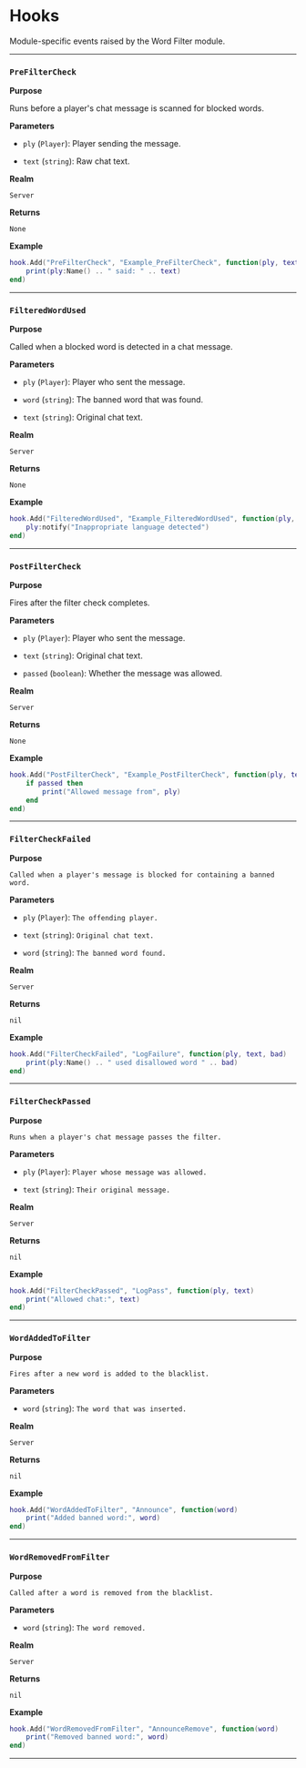 # Hooks

Module-specific events raised by the Word Filter module.

---

### `PreFilterCheck`

**Purpose**

Runs before a player's chat message is scanned for blocked words.

**Parameters**

* `ply` (`Player`): Player sending the message.

* `text` (`string`): Raw chat text.

**Realm**

`Server`

**Returns**

`None`

**Example**

```lua
hook.Add("PreFilterCheck", "Example_PreFilterCheck", function(ply, text)
    print(ply:Name() .. " said: " .. text)
end)
```

---

### `FilteredWordUsed`

**Purpose**

Called when a blocked word is detected in a chat message.

**Parameters**

* `ply` (`Player`): Player who sent the message.

* `word` (`string`): The banned word that was found.

* `text` (`string`): Original chat text.

**Realm**

`Server`

**Returns**

`None`

**Example**

```lua
hook.Add("FilteredWordUsed", "Example_FilteredWordUsed", function(ply, word, text)
    ply:notify("Inappropriate language detected")
end)
```

---

### `PostFilterCheck`

**Purpose**

Fires after the filter check completes.

**Parameters**

* `ply` (`Player`): Player who sent the message.

* `text` (`string`): Original chat text.

* `passed` (`boolean`): Whether the message was allowed.

**Realm**

`Server`

**Returns**

`None`

**Example**

```lua
hook.Add("PostFilterCheck", "Example_PostFilterCheck", function(ply, text, passed)
    if passed then
        print("Allowed message from", ply)
    end
end)
```


---

### `FilterCheckFailed`

**Purpose**

`Called when a player's message is blocked for containing a banned word.`

**Parameters**

* `ply` (`Player`): `The offending player.`

* `text` (`string`): `Original chat text.`

* `word` (`string`): `The banned word found.`

**Realm**

`Server`

**Returns**

`nil`

**Example**

```lua
hook.Add("FilterCheckFailed", "LogFailure", function(ply, text, bad)
    print(ply:Name() .. " used disallowed word " .. bad)
end)
```

---

### `FilterCheckPassed`

**Purpose**

`Runs when a player's chat message passes the filter.`

**Parameters**

* `ply` (`Player`): `Player whose message was allowed.`

* `text` (`string`): `Their original message.`

**Realm**

`Server`

**Returns**

`nil`

**Example**

```lua
hook.Add("FilterCheckPassed", "LogPass", function(ply, text)
    print("Allowed chat:", text)
end)
```

---

### `WordAddedToFilter`

**Purpose**

`Fires after a new word is added to the blacklist.`

**Parameters**

* `word` (`string`): `The word that was inserted.`

**Realm**

`Server`

**Returns**

`nil`

**Example**

```lua
hook.Add("WordAddedToFilter", "Announce", function(word)
    print("Added banned word:", word)
end)
```

---

### `WordRemovedFromFilter`

**Purpose**

`Called after a word is removed from the blacklist.`

**Parameters**

* `word` (`string`): `The word removed.`

**Realm**

`Server`

**Returns**

`nil`

**Example**

```lua
hook.Add("WordRemovedFromFilter", "AnnounceRemove", function(word)
    print("Removed banned word:", word)
end)
```

---

